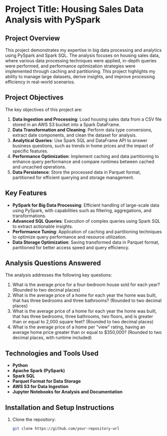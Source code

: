 # Project Title: Housing Sales Data Analysis with PySpark

## Project Overview

This project demonstrates my expertise in big data processing and analytics using PySpark and Spark SQL. The analysis focuses on housing sales data, where various data processing techniques were applied, in-depth queries were performed, and performance optimization strategies were implemented through caching and partitioning. This project highlights my ability to manage large datasets, derive insights, and improve processing efficiency in real-world scenarios.

## Project Objectives

The key objectives of this project are:

1. **Data Ingestion and Processing**: Load housing sales data from a CSV file stored in an AWS S3 bucket into a Spark DataFrame.
2. **Data Transformation and Cleaning**: Perform data type conversions, extract date components, and clean the dataset for analysis.
3. **Analytical Queries**: Use Spark SQL and DataFrame API to answer business questions, such as trends in home prices and the impact of specific features.
4. **Performance Optimization**: Implement caching and data partitioning to enhance query performance and compare runtimes between cached and uncached operations.
5. **Data Persistence**: Store the processed data in Parquet format, partitioned for efficient querying and storage management.

## Key Features

- **PySpark for Big Data Processing**: Efficient handling of large-scale data using PySpark, with capabilities such as filtering, aggregations, and transformations.
- **Advanced SQL Queries**: Execution of complex queries using Spark SQL to extract actionable insights.
- **Performance Tuning**: Application of caching and partitioning techniques to optimize query performance and resource utilization.
- **Data Storage Optimization**: Saving transformed data in Parquet format, partitioned for better access speed and query efficiency.

## Analysis Questions Answered

The analysis addresses the following key questions:

1. What is the average price for a four-bedroom house sold for each year? (Rounded to two decimal places)
2. What is the average price of a home for each year the home was built, that has three bedrooms and three bathrooms? (Rounded to two decimal places)
3. What is the average price of a home for each year the home was built, that has three bedrooms, three bathrooms, two floors, and is greater than or equal to 2,000 square feet? (Rounded to two decimal places)
4. What is the average price of a home per "view" rating, having an average home price greater than or equal to $350,000? (Rounded to two decimal places, with runtime included)

## Technologies and Tools Used

- **Python**
- **Apache Spark (PySpark)**
- **Spark SQL**
- **Parquet Format for Data Storage**
- **AWS S3 for Data Ingestion**
- **Jupyter Notebooks for Analysis and Documentation**

## Installation and Setup Instructions

1. Clone the repository:
   ```bash
   git clone https://github.com/your-repository-url
